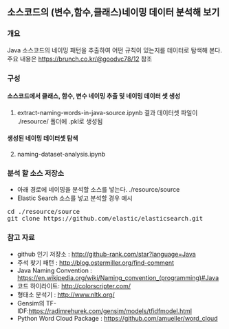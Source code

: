 ## 소스코드의 (변수,함수,클래스)네이밍 데이터 분석해 보기

### 개요
Java 소스코드의 네이밍 패턴을 추출하여 어떤 규칙이 있는지를 데이터로 탐색해 본다. 
<br>주요 내용은 https://brunch.co.kr/@goodvc78/12 참조 

### 구성 
#### 소스코드에서 클래스, 함수, 변수 네이밍 추출 및 네이밍 데이터 셋 생성  
01. extract-naming-words-in-java-source.ipynb
결과 데이터셋 파일이 ./resource/ 폴더에 .pkl로 생성됨

#### 생성된 네이밍 데이터셋 탐색 
02. naming-dataset-analysis.ipynb 

### 분석 할 소스 저장소 
* 아래 경로에 네이밍을 분석할 소스를 넣는다. 
 ./resource/source
* Elastic Search 소스를 넣고 분석할 경우 예시 
<pre>
cd ./resource/source
git clone https://github.com/elastic/elasticsearch.git
</pre> 

### 참고 자료 
* github 인기 저장소 : http://github-rank.com/star?language=Java 
* 주석 찾기 패턴 : http://blog.ostermiller.org/find-comment 
* Java Naming Convention : https://en.wikipedia.org/wiki/Naming_convention_(programming)#Java  
* 코드 하이라이트: http://colorscripter.com/ 
* 형태소 분석기 : http://www.nltk.org/ 
* Gensim의 TF-IDF:https://radimrehurek.com/gensim/models/tfidfmodel.html 
* Python Word Cloud Package : https://github.com/amueller/word_cloud  


